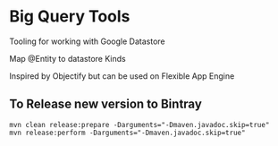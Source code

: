 Big Query Tools
===================

Tooling for working with Google Datastore

Map @Entity to datastore Kinds

Inspired by Objectify but can be used on Flexible App Engine


## To Release new version to Bintray

    mvn clean release:prepare -Darguments="-Dmaven.javadoc.skip=true"
    mvn release:perform -Darguments="-Dmaven.javadoc.skip=true"